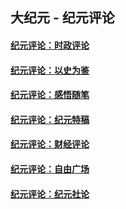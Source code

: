 ## 大纪元 - 纪元评论

#### [纪元评论：时政评论](indexes/nsc1025/README.md?09110330)
#### [纪元评论：以史为鉴](indexes/nsc1028/README.md?09110330)
#### [纪元评论：感悟随笔](indexes/nsc1035/README.md?09110330)
#### [纪元评论：纪元特稿](indexes/nsc424/README.md?09110330)
#### [纪元评论：财经评论](indexes/nsc1026/README.md?09110330)
#### [纪元评论：自由广场](indexes/nsc993/README.md?09110330)
#### [纪元评论：纪元社论](indexes/nsc422/README.md?09110330)
